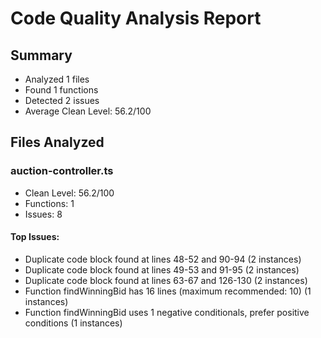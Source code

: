 # Code Quality Analysis Report

## Summary
- Analyzed 1 files
- Found 1 functions
- Detected 2 issues
- Average Clean Level: 56.2/100

## Files Analyzed
### auction-controller.ts
- Clean Level: 56.2/100
- Functions: 1
- Issues: 8

#### Top Issues:
- Duplicate code block found at lines 48-52 and 90-94 (2 instances)
- Duplicate code block found at lines 49-53 and 91-95 (2 instances)
- Duplicate code block found at lines 63-67 and 126-130 (2 instances)
- Function findWinningBid has 16 lines (maximum recommended: 10) (1 instances)
- Function findWinningBid uses 1 negative conditionals, prefer positive conditions (1 instances)

